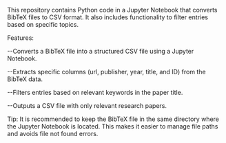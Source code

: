 This repository contains Python code in a Jupyter Notebook that converts BibTeX files to CSV format. It also includes functionality to filter entries based on specific topics.

Features:

--Converts a BibTeX file into a structured CSV file using a Jupyter Notebook.

--Extracts specific columns (url, publisher, year, title, and ID) from the BibTeX data.

--Filters entries based on relevant keywords in the paper title.

--Outputs a CSV file with only relevant research papers.

Tip: It is recommended to keep the BibTeX file in the same directory where the Jupyter Notebook is located. This makes it easier to manage file paths and avoids file not found errors.

